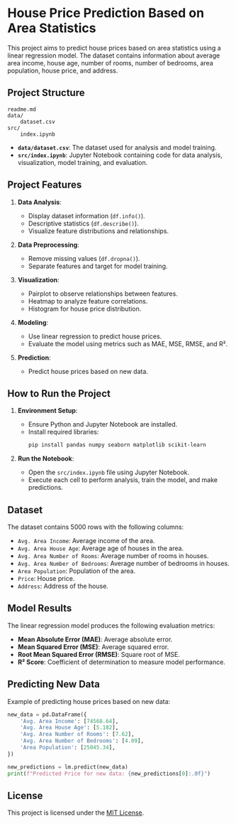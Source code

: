 # House Price Prediction Based on Area Statistics

This project aims to predict house prices based on area statistics using a linear regression model. The dataset contains information about average area income, house age, number of rooms, number of bedrooms, area population, house price, and address.

## Project Structure

```
readme.md
data/
    dataset.csv
src/
    index.ipynb
```

- **`data/dataset.csv`**: The dataset used for analysis and model training.
- **`src/index.ipynb`**: Jupyter Notebook containing code for data analysis, visualization, model training, and evaluation.

## Project Features

1. **Data Analysis**:
   - Display dataset information (`df.info()`).
   - Descriptive statistics (`df.describe()`).
   - Visualize feature distributions and relationships.

2. **Data Preprocessing**:
   - Remove missing values (`df.dropna()`).
   - Separate features and target for model training.

3. **Visualization**:
   - Pairplot to observe relationships between features.
   - Heatmap to analyze feature correlations.
   - Histogram for house price distribution.

4. **Modeling**:
   - Use linear regression to predict house prices.
   - Evaluate the model using metrics such as MAE, MSE, RMSE, and R².

5. **Prediction**:
   - Predict house prices based on new data.

## How to Run the Project

1. **Environment Setup**:
   - Ensure Python and Jupyter Notebook are installed.
   - Install required libraries:
     ```bash
     pip install pandas numpy seaborn matplotlib scikit-learn
     ```

2. **Run the Notebook**:
   - Open the `src/index.ipynb` file using Jupyter Notebook.
   - Execute each cell to perform analysis, train the model, and make predictions.

## Dataset

The dataset contains 5000 rows with the following columns:
- `Avg. Area Income`: Average income of the area.
- `Avg. Area House Age`: Average age of houses in the area.
- `Avg. Area Number of Rooms`: Average number of rooms in houses.
- `Avg. Area Number of Bedrooms`: Average number of bedrooms in houses.
- `Area Population`: Population of the area.
- `Price`: House price.
- `Address`: Address of the house.

## Model Results

The linear regression model produces the following evaluation metrics:
- **Mean Absolute Error (MAE)**: Average absolute error.
- **Mean Squared Error (MSE)**: Average squared error.
- **Root Mean Squared Error (RMSE)**: Square root of MSE.
- **R² Score**: Coefficient of determination to measure model performance.

## Predicting New Data

Example of predicting house prices based on new data:
```python
new_data = pd.DataFrame({
    'Avg. Area Income': [74568.64],
    'Avg. Area House Age': [5.182],
    'Avg. Area Number of Rooms': [7.62],
    'Avg. Area Number of Bedrooms': [4.09],
    'Area Population': [25045.34],
})

new_predictions = lm.predict(new_data)
print(f"Predicted Price for new data: {new_predictions[0]:.0f}")
```

## License

This project is licensed under the [MIT License](LICENSE).